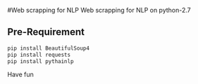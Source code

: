 #Web scrapping for NLP
Web scrapping for NLP on python-2.7

## Pre-Requirement
```python
pip install BeautifulSoup4
pip install requests
pip install pythainlp
``` 

Have fun